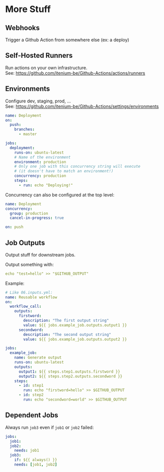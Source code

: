 More Stuff
==========

Webhooks
--------

Trigger a Github Action from somewhere else (ex: a deploy)





Self-Hosted Runners
-------------------

Run actions on your own infrastructure.  
See: https://github.com/itenium-be/Github-Actions/actions/runners








Environments
------------

Configure dev, staging, prod, ...  
See: https://github.com/itenium-be/Github-Actions/settings/environments


```yaml
name: Deployment
on:
  push:
    branches:
      - master

jobs:
  deployment:
    runs-on: ubuntu-latest
    # Name of the environment
    environment: production
    # Only one job with this concurrency string will execute
    # (it doesn't have to match an environment!)
    concurrency: production
    steps:
      - run: echo "Deploying!"
```

Concurrency can also be configured at the top level:

```yaml
name: Deployment
concurrency:
  group: production
  cancel-in-progress: true

on: push
```








Job Outputs
-----------

Output stuff for downstream jobs.

Output something with:

```yaml
echo "test=hello" >> "$GITHUB_OUTPUT"
```

Example:

```yaml
# Like 06.inputs.yml:
name: Reusable workflow
on:
  workflow_call:
    outputs:
      firstword:
        description: "The first output string"
        value: ${{ jobs.example_job.outputs.output1 }}
      secondword:
        description: "The second output string"
        value: ${{ jobs.example_job.outputs.output2 }}

jobs:
  example_job:
    name: Generate output
    runs-on: ubuntu-latest
    outputs:
      output1: ${{ steps.step1.outputs.firstword }}
      output2: ${{ steps.step2.outputs.secondword }}
    steps:
      - id: step1
        run: echo "firstword=hello" >> $GITHUB_OUTPUT
      - id: step2
        run: echo "secondword=world" >> $GITHUB_OUTPUT
```









Dependent Jobs
--------------

Always run `job3` even if `job1` or `job2` failed:

```yaml
jobs:
  job1:
  job2:
    needs: job1
  job3:
    if: ${{ always() }}
    needs: [job1, job2]
```
